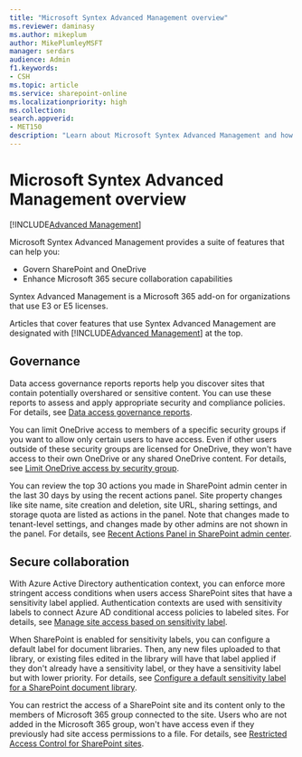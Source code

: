 ```yaml
---
title: "Microsoft Syntex Advanced Management overview"
ms.reviewer: daminasy
ms.author: mikeplum
author: MikePlumleyMSFT
manager: serdars
audience: Admin
f1.keywords:
- CSH
ms.topic: article
ms.service: sharepoint-online
ms.localizationpriority: high
ms.collection:  
search.appverid:
- MET150
description: "Learn about Microsoft Syntex Advanced Management and how you can use it in your organization."
---
```


# Microsoft Syntex Advanced Management overview

[!INCLUDE[Advanced Management](includes/advanced-management.md)]

Microsoft Syntex Advanced Management provides a suite of features that can help you:

- Govern SharePoint and OneDrive
- Enhance Microsoft 365 secure collaboration capabilities

Syntex Advanced Management is a Microsoft 365 add-on for organizations that use E3 or E5 licenses.

Articles that cover features that use Syntex Advanced Management are designated with  [!INCLUDE[Advanced Management](includes/advanced-management.md)] at the top.

## Governance

Data access governance reports reports help you discover sites that contain potentially overshared or sensitive content. You can use these reports to assess and apply appropriate security and compliance policies. For details, see [Data access governance reports](/sharepoint/data-access-governance-reports).

You can limit OneDrive access to members of a specific security groups if you want to allow only certain users to have access. Even if other users outside of these security groups are licensed for OneDrive, they won't have access to their own OneDrive or any shared OneDrive content. For details, see [Limit OneDrive access by security group](/onedrive/limit-access).

You can review the top 30 actions you made in SharePoint admin center in the last 30 days by using the recent actions panel. Site property changes like site name, site creation and deletion, site URL, sharing settings, and storage quota are listed as actions in the panel. Note that changes made to tenant-level settings, and changes made by other admins are not shown in the panel. For details, see [Recent Actions Panel in SharePoint admin center](/SharePoint/recent-actions-panel).

## Secure collaboration

With Azure Active Directory authentication context, you can enforce more stringent access conditions when users access SharePoint sites that have a sensitivity label applied. Authentication contexts are used with sensitivity labels to connect Azure AD conditional access policies to labeled sites. For details, see [Manage site access based on sensitivity label](/sharepoint/authentication-context-example).

When SharePoint is enabled for sensitivity labels, you can configure a default label for document libraries. Then, any new files uploaded to that library, or existing files edited in the library will have that label applied if they don't already have a sensitivity label, or they have a sensitivity label but with lower priority. For details, see [Configure a default sensitivity label for a SharePoint document library](/microsoft-365/compliance/sensitivity-labels-sharepoint-default-label).

You can restrict the access of a SharePoint site and its content only to the members of Microsoft 365 group connected to the site. Users who are not added in the Microsoft 365 group, won't have access even if they previously had site access permissions to a file. For details, see [Restricted Access Control for SharePoint sites](/sharepoint/restricted-access-control).

